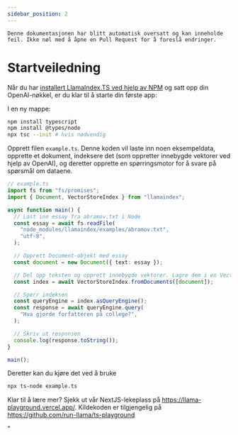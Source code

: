```yaml
---
sidebar_position: 2
---
```


`Denne dokumentasjonen har blitt automatisk oversatt og kan inneholde feil. Ikke nøl med å åpne en Pull Request for å foreslå endringer.`

# Startveiledning

Når du har [installert LlamaIndex.TS ved hjelp av NPM](installation) og satt opp din OpenAI-nøkkel, er du klar til å starte din første app:

I en ny mappe:

```bash npm2yarn
npm install typescript
npm install @types/node
npx tsc --init # hvis nødvendig
```

Opprett filen `example.ts`. Denne koden vil laste inn noen eksempeldata, opprette et dokument, indeksere det (som oppretter innebygde vektorer ved hjelp av OpenAI), og deretter opprette en spørringsmotor for å svare på spørsmål om dataene.

```ts
// example.ts
import fs from "fs/promises";
import { Document, VectorStoreIndex } from "llamaindex";

async function main() {
  // Last inn essay fra abramov.txt i Node
  const essay = await fs.readFile(
    "node_modules/llamaindex/examples/abramov.txt",
    "utf-8",
  );

  // Opprett Document-objekt med essay
  const document = new Document({ text: essay });

  // Del opp teksten og opprett innebygde vektorer. Lagre dem i en VectorStoreIndex
  const index = await VectorStoreIndex.fromDocuments([document]);

  // Spørr indeksen
  const queryEngine = index.asQueryEngine();
  const response = await queryEngine.query(
    "Hva gjorde forfatteren på college?",
  );

  // Skriv ut responsen
  console.log(response.toString());
}

main();
```

Deretter kan du kjøre det ved å bruke

```bash
npx ts-node example.ts
```

Klar til å lære mer? Sjekk ut vår NextJS-lekeplass på https://llama-playground.vercel.app/. Kildekoden er tilgjengelig på https://github.com/run-llama/ts-playground

"
